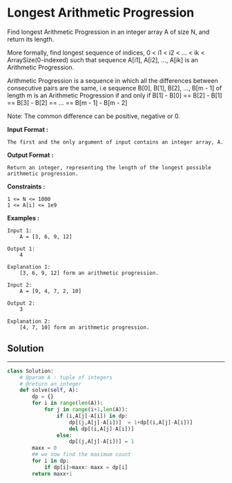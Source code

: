 <h1>Longest Arithmetic Progression</h1>

<p>
Find longest Arithmetic Progression in an integer array A of size N, and return its length.

More formally, find longest sequence of indices, 0 < i1 < i2 < … < ik < ArraySize(0-indexed) such that sequence A[i1], A[i2], …, A[ik] is an Arithmetic Progression.

Arithmetic Progression is a sequence in which all the differences between consecutive pairs are the same, i.e sequence B[0], B[1], B[2], …, B[m - 1] of length m is an Arithmetic Progression if and only if B[1] - B[0] == B[2] - B[1] == B[3] - B[2] == … == B[m - 1] - B[m - 2]

Note: The common difference can be positive, negative or 0.

<b>Input Format :</b>

    The first and the only argument of input contains an integer array, A.
<b>Output Format :</b>

    Return an integer, representing the length of the longest possible arithmetic progression.
<b>Constraints :</b>

    1 <= N <= 1000
    1 <= A[i] <= 1e9
<b>Examples :</b>

    Input 1:
        A = [3, 6, 9, 12]

    Output 1:
        4

    Explanation 1:
        [3, 6, 9, 12] form an arithmetic progression.

    Input 2:
        A = [9, 4, 7, 2, 10]

    Output 2:
        3

    Explanation 2:
        [4, 7, 10] form an arithmetic progression.

<h2>Solution</h2>

***

```python
class Solution:
    # @param A : tuple of integers
    # @return an integer
    def solve(self, A):
        dp = {}
        for i in range(len(A)):
            for j in range(i+1,len(A)):
                if (i,A[j]-A[i]) in dp:
                    dp[(j,A[j]-A[i])]  = 1+dp[(i,A[j]-A[i])]
                    del dp[(i,A[j]-A[i])]
                else: 
                    dp[(j,A[j]-A[i])] = 1
        maxx = 0
        ## we now find the maximum count
        for i in dp:
            if dp[i]>maxx: maxx = dp[i]
        return maxx+1
```